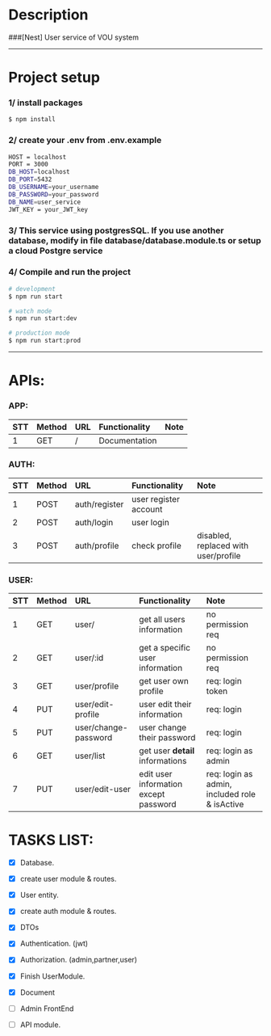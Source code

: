 
# Description
###[Nest] User service of VOU system
***
# Project setup
### 1/ install packages
```bash
$ npm install
```
### 2/ create your .env from .env.example
```bash
HOST = localhost
PORT = 3000
DB_HOST=localhost
DB_PORT=5432
DB_USERNAME=your_username
DB_PASSWORD=your_password
DB_NAME=user_service
JWT_KEY = your_JWT_key
```
### 3/ This service using postgresSQL. If you use another database, modify in file database/database.module.ts or setup a cloud Postgre service
### 4/ Compile and run the project

```bash
# development
$ npm run start

# watch mode
$ npm run start:dev

# production mode
$ npm run start:prod
```

***
# APIs:
### APP:
| STT | Method | URL  | Functionality   | Note                        |
| :-- | :----- | :--- | :-------------- | :-------------------------- |
| 1   | GET    | /    | Documentation   |                             |

### AUTH:
| STT | Method | URL           | Functionality         | Note                                   |
| :-- | :----- | :------------ | :-------------------- | :------------------------------------- |
| 1   | POST   | auth/register | user register account |                                        |
| 2   | POST   | auth/login    | user login            |                                        |
| 3   | POST   | auth/profile  | check profile         | disabled, replaced with user/profile   |

### USER:
| STT | Method | URL                   | Functionality                                  | Note                                    |
| :-- | :----- | :-------------------- | :------------------------------------------    | :-------------------------------------- |
| 1   | GET    | user/                 | get all users information                      | no permission req                       |
| 2   | GET    | user/:id              | get a specific user information                | no permission req                       |
| 3   | GET    | user/profile          | get user own profile                           | req: login token                        |
| 4   | PUT    | user/edit-profile     | user edit their information                    | req: login                              |
| 5   | PUT    | user/change-password  | user change their password                     | req: login                              |
| 6   | GET    | user/list             | get user **detail** informations               | req: login as admin                     |
| 7   | PUT    | user/edit-user        | edit user information except password          | req: login as admin, included role & isActive  |

# TASKS LIST:
- [x] Database.
- [x] create user module & routes.
- [x] User entity.
- [x] create auth module & routes.
- [x] DTOs
- [x] Authentication. (jwt)
- [x] Authorization. (admin,partner,user)
- [x] Finish UserModule.
- [x] Document
- [ ] Admin FrontEnd
- [ ] API module.

